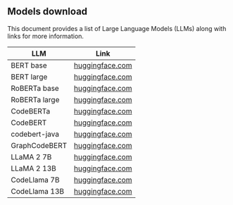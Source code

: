 ## Models download

This document provides a list of Large Language Models (LLMs) along with links for more information.

| LLM      | Link              |
|----------|-------------------|
| BERT base  | [huggingface.com](https://huggingface.co/google-bert/bert-base-uncased) |
| BERT large   | [huggingface.com](https://huggingface.co/google-bert/bert-large-uncased) |
| RoBERTa base  | [huggingface.com](https://huggingface.co/FacebookAI/roberta-base) |
| RoBERTa large  | [huggingface.com](https://huggingface.co/FacebookAI/roberta-large) |
| CodeBERTa  | [huggingface.com](https://huggingface.co/huggingface/CodeBERTa-small-v1) |
| CodeBERT  | [huggingface.com](https://huggingface.co/microsoft/codebert-base) |
| codebert-java  | [huggingface.com](https://huggingface.co/neulab/codebert-java) |
| GraphCodeBERT  | [huggingface.com](https://huggingface.co/microsoft/graphcodebert-base) |
| LLaMA 2 7B  | [huggingface.com](https://huggingface.co/meta-llama/Llama-2-7b-hf) |
| LLaMA 2 13B  | [huggingface.com](https://huggingface.co/meta-llama/Llama-2-13b-hf) |
| CodeLlama 7B  | [huggingface.com](https://huggingface.co/codellama/CodeLlama-7b-hf) |
| CodeLlama 13B  | [huggingface.com](https://huggingface.co/codellama/CodeLlama-13b-hf) |
